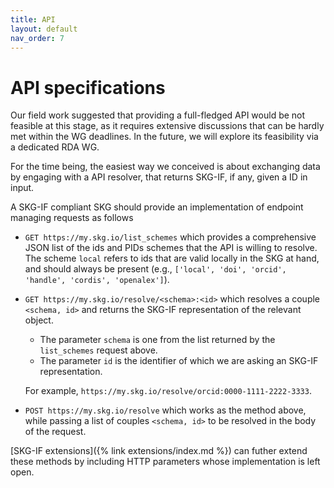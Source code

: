 ```yaml
---
title: API
layout: default
nav_order: 7
---
```


# API specifications

Our field work suggested that providing a full-fledged API would be not feasible at this stage, as it requires extensive discussions that can be hardly met within the WG deadlines. 
In the future, we will explore its feasibility via a dedicated RDA WG.

For the time being, the easiest way we conceived is about exchanging data by engaging with a API resolver, that returns SKG-IF, if any, given a ID in input.

A SKG-IF compliant SKG should provide an implementation of endpoint managing requests as follows

- `GET https://my.skg.io/list_schemes` which provides a comprehensive JSON list of the ids and PIDs schemes that the API is willing to resolve. The scheme `local` refers to ids that are valid locally in the SKG at hand, and should always be present (e.g., `['local', 'doi', 'orcid', 'handle', 'cordis', 'openalex']`).
- `GET https://my.skg.io/resolve/<schema>:<id>` which resolves a couple `<schema, id>` and returns the SKG-IF representation of the relevant object.
   * The parameter `schema` is one from the list returned by the `list_schemes` request above.
   * The parameter `id` is the identifier of which we are asking an SKG-IF representation.
   
   For example, `https://my.skg.io/resolve/orcid:0000-1111-2222-3333`.
- `POST https://my.skg.io/resolve` which works as the method above, while passing a list of couples `<schema, id>` to be resolved in the body of the request.

[SKG-IF extensions]({% link extensions/index.md %}) can futher extend these methods by including HTTP parameters whose implementation is left open.